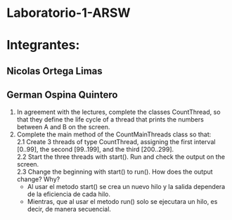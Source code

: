 
# Laboratorio-1-ARSW
# Integrantes:
## Nicolas Ortega Limas
## German Ospina Quintero


1. In agreement with the lectures, complete the classes CountThread, so that they define the life cycle of a thread that prints the numbers between A and B on the screen.
2. Complete the main method of the CountMainThreads class so that: 	
2.1 Create 3 threads of type CountThread, assigning the first interval [0..99], the second [99..199], and the third [200..299].   
2.2 Start the three threads with start(). Run and check the output on the screen.   
2.3 Change the beginning with start() to run(). How does the output change? Why?  
	- Al usar el metodo start() se crea un nuevo hilo y la salida dependera de la 	eficiencia de cada hilo.
	- Mientras, que al usar el metodo run() solo se ejecutara un hilo, es decir, de 	manera secuencial.

